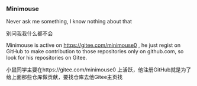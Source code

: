### Minimouse

Never ask me something, I know nothing about that

别问我我什么都不会

Minimouse is active on https://gitee.com/minimouse0 , he just regist on GitHub to make contribution to those repositories only on github.com, so look for his repositories on Gitee.

小鼠同学主要在https://gitee.com/minimouse0 上活跃，他注册GitHub就是为了给上面那些仓库做贡献，要找仓库去他Gitee主页找
